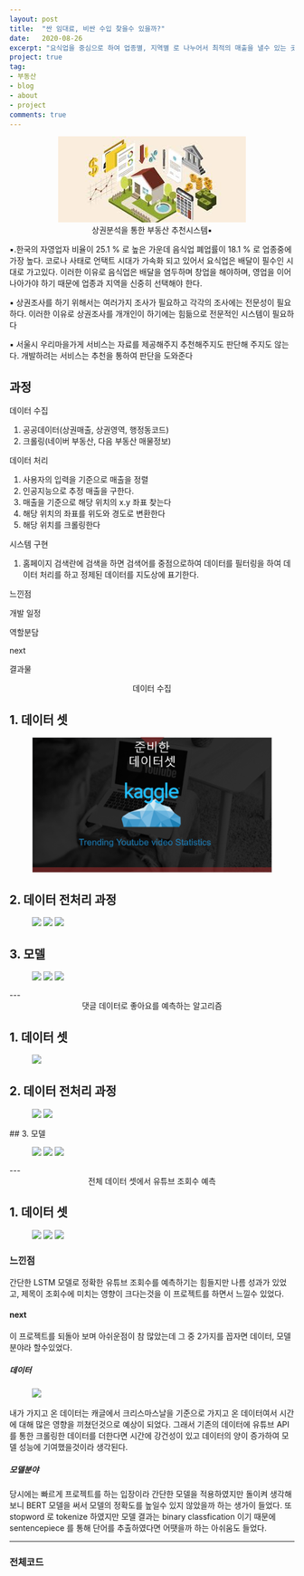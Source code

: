 ```yaml
---
layout: post
title:  "싼 임대료, 비싼 수입 찾을수 있을까?"
date:   2020-08-26
excerpt: "요식업을 중심으로 하여 업종별, 지역별 로 나누어서 최적의 매출을 낼수 있는 곳을 추천한다"
project: true
tag:
- 부동산 
- blog
- about
- project
comments: true
---
```

<center><img src="/assets/img/real_estate/real_estate.png"></center>
   
<center>상권분석을 통한 부동산 추천시스템▪</center>
     
 ▪.한국의 자영업자 비율이 25.1 % 로 높은 가운데 음식업 폐업률이 18.1 % 로 업종중에 가장 높다. 코로나 사태로 언택트 시대가 가속화 되고 있어서 요식업은 배달이 필수인 시대로 가고있다.
   이러한 이유로 음식업은 배달을 염두하며 창업을 해야하며, 영업을 이어나아가야 하기 때문에 업종과 지역을 신중히 선택해야 한다.

 ▪ 상권조사를 하기 위해서는 여러가지 조사가 필요하고 각각의 조사에는 전문성이 필요하다. 이러한 이유로 상권조사를 개개인이 하기에는 힘듦으로 전문적인 시스템이 필요하다

 ▪ 서울시 우리마을가게 서비스는 자료를 제공해주지 추천해주지도 판단해 주지도 않는다. 개발하려는 서비스는 추천을 통하여 판단을 도와준다


 ## 과정

 데이터 수집

  1. 공공데이터(상권매출, 상권영역, 행정동코드)
  2. 크롤링(네이버 부동산, 다음 부동산 매물정보)
  
 데이터 처리

  1. 사용자의 입력을 기준으로 매출을 정렬 
  2. 인공지능으로 추정 매출을 구한다.
  3. 매출을 기준으로 해당 위치의 x.y 좌표 찾는다
  4. 해당 위치의 좌표를 위도와 경도로 변환한다
  5. 해당 위치를 크롤링한다
  
 시스템 구현

  1. 홈페이지 검색란에 검색을 하면 검색어를 중점으로하여 데이터를 필터링을 하여 데이터 처리를 하고 정제된 데이터를 지도상에 표기한다.



  
 느낀점
 
 개발 일정

 역할분담

 next

 결과물


<center>데이터 수집</center>
      
## 1. 데이터 셋

<figure>
    <img src="/assets/img/dataset1.png">
</figure>

## 2. 데이터 전처리 과정

<figure>
	<img src="/assets/img/youtube_view/data_preprocess1.png">
	<img src="/assets/img/youtube_view/data_preprocess2.png">
	<img src="/assets/img/youtube_view/data_preprocess3.png">
</figure>
    
## 3. 모델

<figure class="third">
	<img src="/assets/img/youtube_view/model_result1.png">
	<img src="/assets/img/youtube_view/model_result2.png">
	<img src="/assets/img/youtube_view/model_result3.png">
</figure>
---

<center>댓글 데이터로 좋아요를 예측하는 알고리즘</center>

## 1. 데이터 셋

<figure>
    <img src="/assets/img/youtube_view/dataset1.png">
</figure>

## 2. 데이터 전처리 과정

<figure class="second">
	<img src="/assets/img/youtube_view/data_preprocess4.png">
	<img src="/assets/img/youtube_view/data_eda2.png">
</figure>
## 3. 모델

<figure class="third">
	<img src="/assets/img/youtube_view/modeling2.png">
	<img src="/assets/img/youtube_view/model_test1.png">
	<img src="/assets/img/youtube_view/model_test2.png">
</figure>
---

<center>전체 데이터 셋에서 유튜브 조회수 예측</center>


## 1. 데이터 셋
<figure class="third">
	<img src="/assets/img/youtube_view/dataset1.png">
	<img src="/assets/img/youtube_view/like_destribution.png">
	<img src="/assets/img/youtube_view/like_destribution_result.png">
</figure>


### 느낀점
간단한 LSTM 모델로 정확한 유튜브 조회수를 예측하기는 힘들지만 나름 성과가 있었고, 
제목이 조회수에 미치는 영향이 크다는것을 이 프로젝트를 하면서 느낄수 있었다.

#### next
이 프로젝트를 되돌아 보며 아쉬운점이 참 많았는데 그 중 2가지를 꼽자면 데이터, 모델 분야라 할수있었다.

##### 데이터
<figure>
    <img src="/assets/img/youtube_view/dataset+api.png">
</figure>

내가 가지고 온 데이터는 캐글에서 크리스마스날을 기준으로 가지고 온 데이터여서 시간에 대해 많은 영향을 끼쳤던것으로 예상이 되었다.
그래서 기존의 데이터에 유튜브 API 를 통한 크롤링한 데이터를 더한다면 시간에 강건성이 있고 데이터의 양이 증가하여 모델 성능에 기여했을것이라 생각된다.

##### 모델분야

당시에는 빠르게 프로젝트를 하는 입장이라 간단한 모델을 적용하였지만 돌이켜 생각해보니 BERT 모델을 써서 모델의 정확도를 높일수 있지 않았을까 하는 생가이 들었다.
또 stopword 로 tokenize 하였지만 모델 결과는 binary classfication 이기 때문에 sentencepiece 를 통해 단어를 추출하였다면 어땟을까 하는 아쉬움도 들었다.

---

### 전체코드
